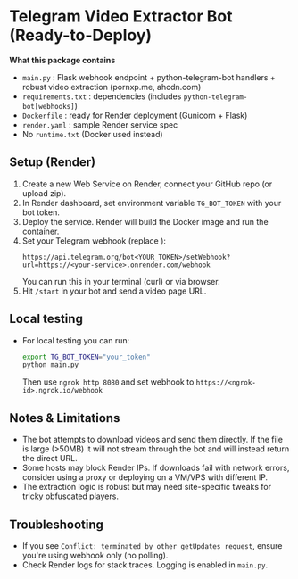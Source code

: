 # Telegram Video Extractor Bot (Ready-to-Deploy)

**What this package contains**
- `main.py` : Flask webhook endpoint + python-telegram-bot handlers + robust video extraction (pornxp.me, ahcdn.com)
- `requirements.txt` : dependencies (includes `python-telegram-bot[webhooks]`)
- `Dockerfile` : ready for Render deployment (Gunicorn + Flask)
- `render.yaml` : sample Render service spec
- No `runtime.txt` (Docker used instead)

## Setup (Render)
1. Create a new Web Service on Render, connect your GitHub repo (or upload zip).
2. In Render dashboard, set environment variable `TG_BOT_TOKEN` with your bot token.
3. Deploy the service. Render will build the Docker image and run the container.
4. Set your Telegram webhook (replace <your-deploy-url>):
   ```
   https://api.telegram.org/bot<YOUR_TOKEN>/setWebhook?url=https://<your-service>.onrender.com/webhook
   ```
   You can run this in your terminal (curl) or via browser.
5. Hit `/start` in your bot and send a video page URL.

## Local testing
- For local testing you can run:
  ```bash
  export TG_BOT_TOKEN="your_token"
  python main.py
  ```
  Then use `ngrok http 8080` and set webhook to `https://<ngrok-id>.ngrok.io/webhook`

## Notes & Limitations
- The bot attempts to download videos and send them directly. If the file is large (>50MB) it will not stream through the bot and will instead return the direct URL.
- Some hosts may block Render IPs. If downloads fail with network errors, consider using a proxy or deploying on a VM/VPS with different IP.
- The extraction logic is robust but may need site-specific tweaks for tricky obfuscated players.

## Troubleshooting
- If you see `Conflict: terminated by other getUpdates request`, ensure you're using webhook only (no polling).
- Check Render logs for stack traces. Logging is enabled in `main.py`.
